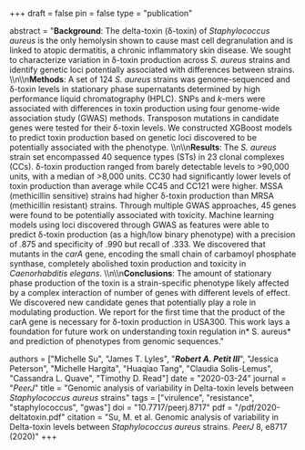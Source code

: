 +++
draft = false
pin = false
type = "publication"

abstract = "**Background**: The delta-toxin (δ-toxin) of *Staphylococcus aureus* is the only hemolysin shown to cause mast cell degranulation and is linked to atopic dermatitis, a chronic inflammatory skin disease. We sought to characterize variation in δ-toxin production across *S. aureus* strains and identify genetic loci potentially associated with differences between strains. \\\n\\\n**Methods**: A set of 124 *S. aureus* strains was genome-sequenced and δ-toxin levels in stationary phase supernatants determined by high performance liquid chromatography (HPLC). SNPs and *k*-mers were associated with differences in toxin production using four genome-wide association study (GWAS) methods. Transposon mutations in candidate genes were tested for their δ-toxin levels. We constructed XGBoost models to predict toxin production based on genetic loci discovered to be potentially associated with the phenotype. \\\n\\\n**Results**: The *S. aureus* strain set encompassed 40 sequence types (STs) in 23 clonal complexes (CCs). δ-toxin production ranged from barely detectable levels to >90,000 units, with a median of >8,000 units. CC30 had significantly lower levels of toxin production than average while CC45 and CC121 were higher. MSSA (methicillin sensitive) strains had higher δ-toxin production than MRSA (methicillin resistant) strains. Through multiple GWAS approaches, 45 genes were found to be potentially associated with toxicity. Machine learning models using loci discovered through GWAS as features were able to predict δ-toxin production (as a high/low binary phenotype) with a precision of .875 and specificity of .990 but recall of .333. We discovered that mutants in the *carA* gene, encoding the small chain of carbamoyl phosphate synthase, completely abolished toxin production and toxicity in *Caenorhabditis elegans*. \\\n\\\n**Conclusions**: The amount of stationary phase production of the toxin is a strain-specific phenotype likely affected by a complex interaction of number of genes with different levels of effect. We discovered new candidate genes that potentially play a role in modulating production. We report for the first time that the product of the carA gene is necessary for δ-toxin production in USA300. This work lays a foundation for future work on understanding toxin regulation in* S. aureus* and prediction of phenotypes from genomic sequences."

authors = ["Michelle Su", "James T. Lyles", "***Robert A. Petit III***", "Jessica Peterson", "Michelle Hargita", "Huaqiao Tang", "Claudia Solis-Lemus", "Cassandra L. Quave", "Timothy D. Read"]
date = "2020-03-24"
journal = "*PeerJ*"
title = "Genomic analysis of variability in Delta-toxin levels between *Staphylococcus aureus* strains"
tags =  ["virulence", "resistance", "staphylococcus", "gwas"]
doi = "10.7717/peerj.8717"
pdf = "/pdf/2020-deltatoxin.pdf"
citation = "Su, M. et al. Genomic analysis of variability in Delta-toxin levels between *Staphylococcus aureus* strains. *PeerJ* 8, e8717 (2020)"
+++
